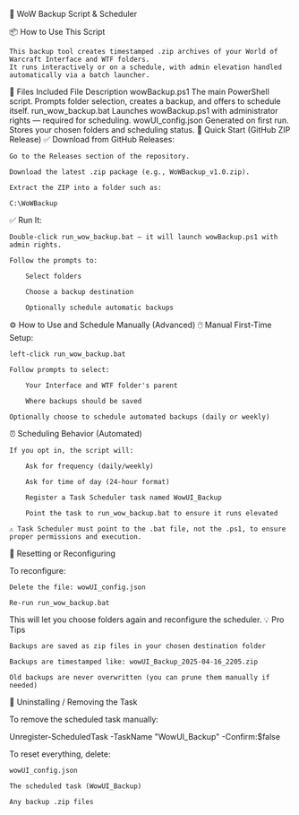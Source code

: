 💾 WoW Backup Script & Scheduler

📦 How to Use This Script

    This backup tool creates timestamped .zip archives of your World of Warcraft Interface and WTF folders. 
    It runs interactively or on a schedule, with admin elevation handled automatically via a batch launcher.

🧾 Files Included
File	Description
wowBackup.ps1	The main PowerShell script. Prompts folder selection, creates a backup, and offers to schedule itself.
run_wow_backup.bat	Launches wowBackup.ps1 with administrator rights — required for scheduling.
wowUI_config.json	Generated on first run. Stores your chosen folders and scheduling status.
🚀 Quick Start (GitHub ZIP Release)
✅ Download from GitHub Releases:

    Go to the Releases section of the repository.

    Download the latest .zip package (e.g., WoWBackup_v1.0.zip).

    Extract the ZIP into a folder such as:

    C:\WoWBackup

✅ Run It:

    Double-click run_wow_backup.bat — it will launch wowBackup.ps1 with admin rights.

    Follow the prompts to:

        Select folders

        Choose a backup destination

        Optionally schedule automatic backups

⚙️ How to Use and Schedule Manually (Advanced)
🖱️ Manual First-Time Setup:

    left-click run_wow_backup.bat

    Follow prompts to select:

        Your Interface and WTF folder's parent

        Where backups should be saved

    Optionally choose to schedule automated backups (daily or weekly)

⏰ Scheduling Behavior (Automated)

    If you opt in, the script will:

        Ask for frequency (daily/weekly)

        Ask for time of day (24-hour format)

        Register a Task Scheduler task named WowUI_Backup

        Point the task to run_wow_backup.bat to ensure it runs elevated

    ⚠️ Task Scheduler must point to the .bat file, not the .ps1, to ensure proper permissions and execution.

🔁 Resetting or Reconfiguring

To reconfigure:

    Delete the file: wowUI_config.json

    Re-run run_wow_backup.bat

This will let you choose folders again and reconfigure the scheduler.
💡 Pro Tips

    Backups are saved as zip files in your chosen destination folder

    Backups are timestamped like: wowUI_Backup_2025-04-16_2205.zip

    Old backups are never overwritten (you can prune them manually if needed)

🧹 Uninstalling / Removing the Task

To remove the scheduled task manually:

Unregister-ScheduledTask -TaskName "WowUI_Backup" -Confirm:$false

To reset everything, delete:

    wowUI_config.json

    The scheduled task (WowUI_Backup)

    Any backup .zip files